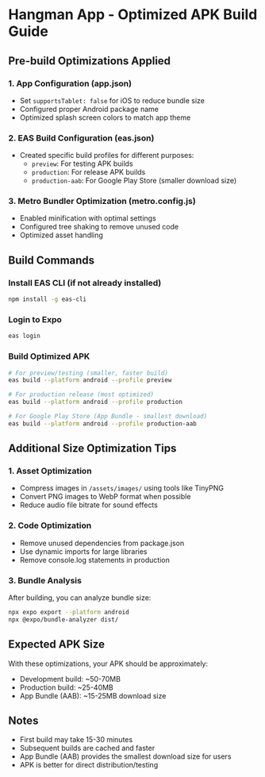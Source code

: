 # Hangman App - Optimized APK Build Guide

## Pre-build Optimizations Applied

### 1. App Configuration (app.json)
- Set `supportsTablet: false` for iOS to reduce bundle size
- Configured proper Android package name
- Optimized splash screen colors to match app theme

### 2. EAS Build Configuration (eas.json)
- Created specific build profiles for different purposes:
  - `preview`: For testing APK builds
  - `production`: For release APK builds  
  - `production-aab`: For Google Play Store (smaller download size)

### 3. Metro Bundler Optimization (metro.config.js)
- Enabled minification with optimal settings
- Configured tree shaking to remove unused code
- Optimized asset handling

## Build Commands

### Install EAS CLI (if not already installed)
```bash
npm install -g eas-cli
```

### Login to Expo
```bash
eas login
```

### Build Optimized APK
```bash
# For preview/testing (smaller, faster build)
eas build --platform android --profile preview

# For production release (most optimized)
eas build --platform android --profile production

# For Google Play Store (App Bundle - smallest download)
eas build --platform android --profile production-aab
```

## Additional Size Optimization Tips

### 1. Asset Optimization
- Compress images in `/assets/images/` using tools like TinyPNG
- Convert PNG images to WebP format when possible
- Reduce audio file bitrate for sound effects

### 2. Code Optimization
- Remove unused dependencies from package.json
- Use dynamic imports for large libraries
- Remove console.log statements in production

### 3. Bundle Analysis
After building, you can analyze bundle size:
```bash
npx expo export --platform android
npx @expo/bundle-analyzer dist/
```

## Expected APK Size
With these optimizations, your APK should be approximately:
- Development build: ~50-70MB
- Production build: ~25-40MB  
- App Bundle (AAB): ~15-25MB download size

## Notes
- First build may take 15-30 minutes
- Subsequent builds are cached and faster
- App Bundle (AAB) provides the smallest download size for users
- APK is better for direct distribution/testing